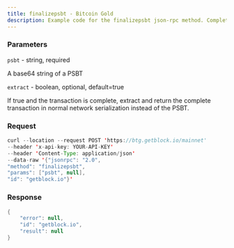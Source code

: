 ```yaml
---
title: finalizepsbt - Bitcoin Gold
description: Example code for the finalizepsbt json-rpc method. Сomplete guide on how to use finalizepsbt json-rpc in GetBlock.io Web3 documentation.
---
```


### Parameters


`psbt` - string, required

A base64 string of a PSBT

`extract` - boolean, optional, default=true

If true and the transaction is complete, extract and return the complete
transaction in normal network serialization instead of the PSBT.

### Request

``` java
curl --location --request POST 'https://btg.getblock.io/mainnet' 
--header 'x-api-key: YOUR-API-KEY' 
--header 'Content-Type: application/json' 
--data-raw '{"jsonrpc": "2.0",
"method": "finalizepsbt",
"params": ["psbt", null],
"id": "getblock.io"}'
```

###  Response

``` java
{
    "error": null,
    "id": "getblock.io",
    "result": null
}
```

